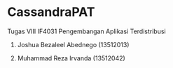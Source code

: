# CassandraPAT
Tugas VIII IF4031 Pengembangan Aplikasi Terdistribusi

1. Joshua Bezaleel Abednego (13512013)

2. Muhammad Reza Irvanda (13512042)
